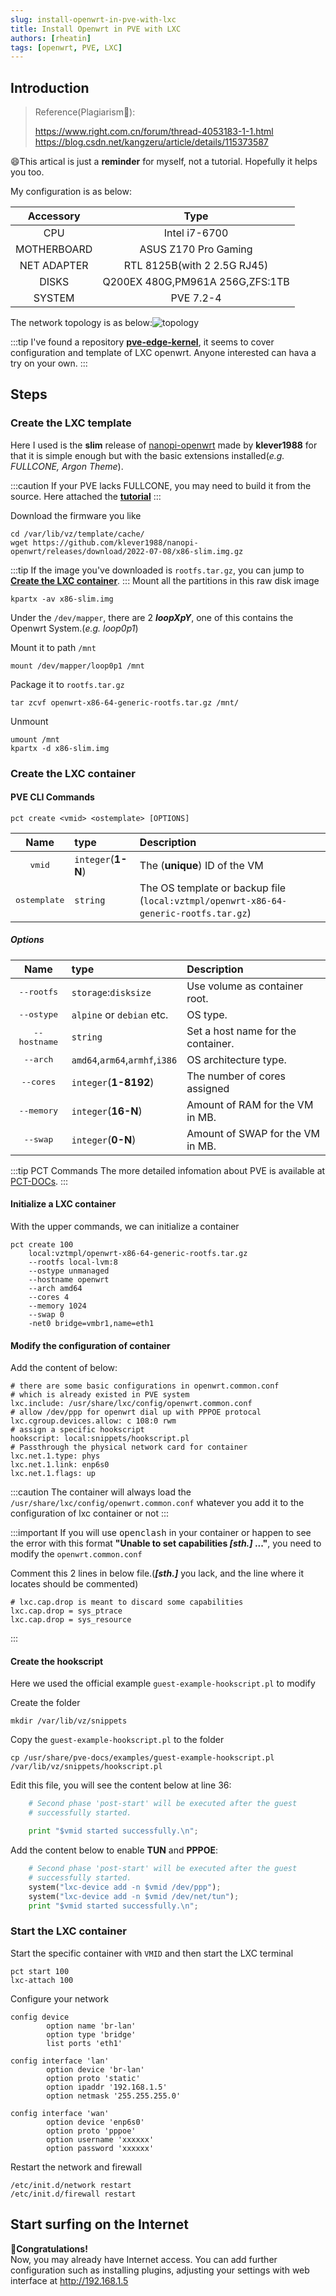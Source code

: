 ```yaml
---
slug: install-openwrt-in-pve-with-lxc
title: Install Openwrt in PVE with LXC
authors: [rheatin]
tags: [openwrt, PVE, LXC]
---
```


## Introduction
> Reference(Plagiarism🤣):
> 
> https://www.right.com.cn/forum/thread-4053183-1-1.html
> https://blog.csdn.net/kangzeru/article/details/115373587

😄This artical is just a **reminder** for myself, not a tutorial. Hopefully it helps you too.

My configuration is as below:

| Accessory   | Type                            |
|:-----------:|:-------------------------------:|
| CPU         | Intel i7-6700                   |
| MOTHERBOARD | ASUS Z170 Pro Gaming            |
| NET ADAPTER | RTL 8125B(with 2 2.5G RJ45)     |
| DISKS       | Q200EX 480G,PM961A 256G,ZFS:1TB |
| SYSTEM      | PVE 7.2-4                       |

The network topology is as below:![topology](topology.jpg)


:::tip
I've found a repository [**pve-edge-kernel**](https://github.com/fw867/pve-edge-kernel), it seems to cover configuration and template of LXC openwrt. Anyone interested can hava a try on your own.
:::

## Steps

### Create the LXC template

Here I used is the **slim** release of [nanopi-openwrt](https://github.com/klever1988/nanopi-openwrt) made by **klever1988** for that it is simple enough but with the basic extensions installed(*e.g. FULLCONE, Argon Theme*).

:::caution
If your PVE lacks FULLCONE, you may need to build it from the source.
Here attached the [**tutorial**](https://blog.sxx1314.com/linux/587.html)
:::

Download the firmware you like

```shell
cd /var/lib/vz/template/cache/
wget https://github.com/klever1988/nanopi-openwrt/releases/download/2022-07-08/x86-slim.img.gz
```
:::tip 
If the image you've downloaded is `rootfs.tar.gz`, you can jump to [**Create the LXC container**](#create-the-lxc-container).
:::
Mount all the partitions in this raw disk image

```shell
kpartx -av x86-slim.img
```

Under the `/dev/mapper`, there are 2 ***loopXpY***, one of this contains the Openwrt System.(*e.g. loop0p1*)

Mount it to path `/mnt`

```shell
mount /dev/mapper/loop0p1 /mnt
```

Package it to `rootfs.tar.gz`

```shell
tar zcvf openwrt-x86-64-generic-rootfs.tar.gz /mnt/
```

Unmount

```shell
umount /mnt
kpartx -d x86-slim.img
```

### Create the LXC container

#### PVE CLI Commands

```shell
pct create <vmid> <ostemplate> [OPTIONS]
```
| Name | type | Description |
|:----:|:----|:------------|
| <kbd>vmid</kbd>| `integer`(**1-N**) | The (**unique**) ID of the VM |
| <kbd>ostemplate</kbd>| `string` | The OS template or backup file (`local:vztmpl/openwrt-x86-64-generic-rootfs.tar.gz`) |

##### Options

| Name | type | Description |
|:----:|:----|:------------|
| <kbd>--rootfs</kbd>| `storage`:`disksize` | Use volume as container root. |
| <kbd>--ostype</kbd>| `alpine` or `debian` etc. | OS type. |
| <kbd>--hostname</kbd>| `string` | Set a host name for the container. |
| <kbd>--arch</kbd>| `amd64`,`arm64`,`armhf`,`i386` | OS architecture type. |
| <kbd>--cores</kbd>| `integer`(**1-8192**) | The number of cores assigned |
| <kbd>--memory</kbd>| `integer`(**16-N**) | Amount of RAM for the VM in MB. |
| <kbd>--swap</kbd>| `integer`(**0-N**) | Amount of SWAP for the VM in MB. |

:::tip PCT Commands
The more detailed infomation about PVE is available at [PCT-DOCs](https://pve.proxmox.com/pve-docs/pct.1.html).
:::

#### Initialize a LXC container

With the upper commands, we can initialize a container

```shell
pct create 100 
    local:vztmpl/openwrt-x86-64-generic-rootfs.tar.gz
    --rootfs local-lvm:8 
    --ostype unmanaged 
    --hostname openwrt 
    --arch amd64 
    --cores 4 
    --memory 1024 
    --swap 0 
    -net0 bridge=vmbr1,name=eth1
```

#### Modify the configuration of container

Add the content of below:

```shell title="/etc/pve/lxc/100.conf"
# there are some basic configurations in openwrt.common.conf
# which is already existed in PVE system
lxc.include: /usr/share/lxc/config/openwrt.common.conf
# allow /dev/ppp for openwrt dial up with PPPOE protocal
lxc.cgroup.devices.allow: c 108:0 rwm
# assign a specific hookscript
hookscript: local:snippets/hookscript.pl
# Passthrough the physical network card for container
lxc.net.1.type: phys
lxc.net.1.link: enp6s0
lxc.net.1.flags: up
```

:::caution
The container will always load the `/usr/share/lxc/config/openwrt.common.conf` whatever you add it to the configuration of lxc container or not
:::

:::important
If you will use <kbd>openclash</kbd> in your container or happen to see the error with this format **"Unable to set capabilities *[sth.]* ..."**, you need to modify the `openwrt.common.conf`

Comment this 2 lines in below file.(***[sth.]*** you lack, and the line where it locates should be commented)

```shell title="/usr/share/lxc/config/openwrt.common.conf"
# lxc.cap.drop is meant to discard some capabilities
lxc.cap.drop = sys_ptrace
lxc.cap.drop = sys_resource
```
:::

#### Create the hookscript

Here we used the official example `guest-example-hookscript.pl` to modify

Create the folder

```shell
mkdir /var/lib/vz/snippets
```

Copy the `guest-example-hookscript.pl` to the folder

```shell
cp /usr/share/pve-docs/examples/guest-example-hookscript.pl /var/lib/vz/snippets/hookscript.pl
```

Edit this file, you will see the content below at line 36:

```python title="/var/lib/vz/snippets/hookscript.pl"
    # Second phase 'post-start' will be executed after the guest
    # successfully started.

    print "$vmid started successfully.\n";
```

Add the content below to enable **TUN** and **PPPOE**:

```python title="/var/lib/vz/snippets/hookscript.pl"
    # Second phase 'post-start' will be executed after the guest
    # successfully started.
    system("lxc-device add -n $vmid /dev/ppp");
    system("lxc-device add -n $vmid /dev/net/tun");
    print "$vmid started successfully.\n";
```

### Start the LXC container

Start the specific container with `VMID` and then start the LXC terminal

```shell
pct start 100
lxc-attach 100
```

Configure your network

```shell title="/etc/config/network"
config device
        option name 'br-lan'
        option type 'bridge'
        list ports 'eth1'

config interface 'lan'
        option device 'br-lan'
        option proto 'static'
        option ipaddr '192.168.1.5'
        option netmask '255.255.255.0'

config interface 'wan'
        option device 'enp6s0'
        option proto 'pppoe'
        option username 'xxxxxx'
        option password 'xxxxxx'
```

Restart the network and firewall

```shell
/etc/init.d/network restart
/etc/init.d/firewall restart
```

## Start surfing on the Internet

**🎉Congratulations!**  
Now, you may already have Internet access. You can add further configuration such as installing plugins, adjusting your settings with web interface at http://192.168.1.5

